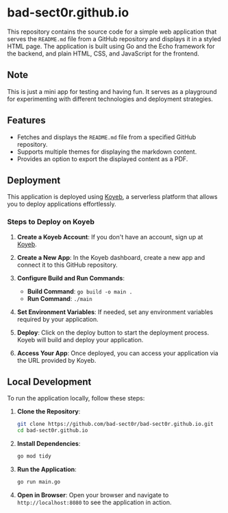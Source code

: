 # bad-sect0r.github.io

This repository contains the source code for a simple web application that serves the `README.md` file from a GitHub repository and displays it in a styled HTML page. The application is built using Go and the Echo framework for the backend, and plain HTML, CSS, and JavaScript for the frontend.

## Note

This is just a mini app for testing and having fun. It serves as a playground for experimenting with different technologies and deployment strategies.

## Features

- Fetches and displays the `README.md` file from a specified GitHub repository.
- Supports multiple themes for displaying the markdown content.
- Provides an option to export the displayed content as a PDF.

## Deployment

This application is deployed using [Koyeb](https://www.koyeb.com/), a serverless platform that allows you to deploy applications effortlessly.

### Steps to Deploy on Koyeb

1. **Create a Koyeb Account**: If you don't have an account, sign up at [Koyeb](https://www.koyeb.com/).

2. **Create a New App**: In the Koyeb dashboard, create a new app and connect it to this GitHub repository.

3. **Configure Build and Run Commands**:

   - **Build Command**: `go build -o main .`
   - **Run Command**: `./main`

4. **Set Environment Variables**: If needed, set any environment variables required by your application.

5. **Deploy**: Click on the deploy button to start the deployment process. Koyeb will build and deploy your application.

6. **Access Your App**: Once deployed, you can access your application via the URL provided by Koyeb.

## Local Development

To run the application locally, follow these steps:

1. **Clone the Repository**:

   ```sh
   git clone https://github.com/bad-sect0r/bad-sect0r.github.io.git
   cd bad-sect0r.github.io
   ```

2. **Install Dependencies**:

   ```sh
   go mod tidy
   ```

3. **Run the Application**:

   ```sh
   go run main.go
   ```

4. **Open in Browser**: Open your browser and navigate to `http://localhost:8080` to see the application in action.
